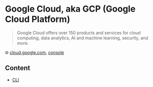 # Google Cloud, aka GCP (Google Cloud Platform)

> Google Cloud offers over 150 products and services for cloud computing, data analytics, AI and machine learning, security, and more.

🌐 [cloud.google.com](https://cloud.google.com/), [console](https://console.cloud.google.com/)

## Content

* [CLI](gcloud-cli.md)
